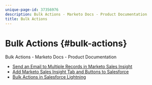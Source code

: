 ```yaml
---
unique-page-id: 37356976
description: Bulk Actions - Marketo Docs - Product Documentation
title: Bulk Actions
---
```


# Bulk Actions {#bulk-actions}

Bulk Actions - Marketo Docs - Product Documentation

* [Send an Email to Multiple Records in Marketo Sales Insight](bulk-actions/send-an-email-to-multiple-records-in-marketo-sales-insight.md)
* [Add Marketo Sales Insight Tab and Buttons to Salesforce](bulk-actions/add-marketo-sales-insight-tab-and-buttons-to-salesforce.md)
* [Bulk Actions in Salesforce Lightning](bulk-actions/bulk-actions-in-salesforce-lightning.md)

